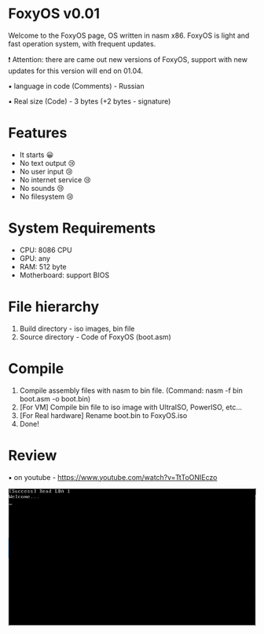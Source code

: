 # FoxyOS v0.01
Welcome to the FoxyOS page, OS written in nasm x86. 
FoxyOS is light and fast operation system, with frequent updates.

❗ Attention: there are came out new versions of FoxyOS, support with new updates for this version will end on 01.04.

▪ language in code (Comments) - Russian

▪ Real size (Code) - 3 bytes (+2 bytes - signature)

# Features
- It starts 😀
- No text output 😢
- No user input 😢
- No internet service 😢
- No sounds 😢
- No filesystem 😢

# System Requirements
- CPU: 8086 CPU
- GPU: any
- RAM: 512 byte
- Motherboard: support BIOS

# File hierarchy
1. Build directory - iso images, bin file
2. Source directory - Code of FoxyOS (boot.asm)

# Compile
1. Compile assembly files with nasm to bin file. (Command: nasm -f bin boot.asm -o boot.bin)
2. [For VM] Compile bin file to iso image with UltraISO, PowerISO, etc...
2. [For Real hardware] Rename boot.bin to FoxyOS.iso
3. Done!

# Review

▪ on youtube - https://www.youtube.com/watch?v=TtToONIEczo

<img src="Screenshot.PNG" alt="" title="FoxyOS">
